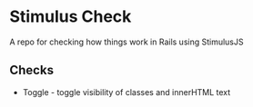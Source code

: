 # Stimulus Check

A repo for checking how things work in Rails using StimulusJS

## Checks
* Toggle - toggle visibility of classes and innerHTML text
